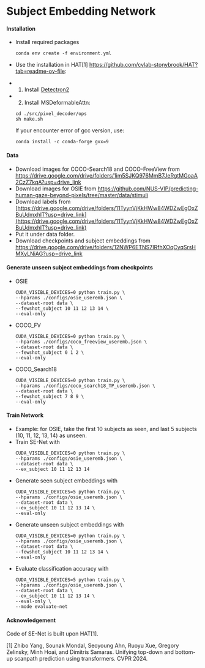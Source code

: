 # Subject Embedding Network



#### Installation
 - Install required packages
   ```
   conda env create -f environment.yml
   ```
   
 - Use the installation in HAT[1] https://github.com/cvlab-stonybrook/HAT?tab=readme-ov-file:
 - 1) Install [Detectron2](https://github.com/facebookresearch/detectron2)
 - 2) Install MSDeformableAttn:
   ```
   cd ./src/pixel_decoder/ops
   sh make.sh
   ```
   If your encounter error of gcc version, use:
   ```
   conda install -c conda-forge gxx=9
   ``` 
   
#### Data
- Download images for COCO-Search18 and COCO-FreeView from https://drive.google.com/drive/folders/1im5SJKQ976MmB7JeRgtMGoaA2CzZ7kqA?usp=drive_link
- Download images for OSIE from https://github.com/NUS-VIP/predicting-human-gaze-beyond-pixels/tree/master/data/stimuli
- Download labels from [https://drive.google.com/drive/folders/11TyynVjKkHWw84WDZwEgOxZBuUdmxhlT?usp=drive_link](https://drive.google.com/drive/folders/11TyynVjKkHWw84WDZwEgOxZBuUdmxhlT?usp=drive_link)
- Put it under data folder.
- Download checkpoints and subject embeddings from https://drive.google.com/drive/folders/12NWP6ETNS7IRfhXOqCyqSrsHMXyLNiAG?usp=drive_link

#### Generate unseen subject embeddings from checkpoints
- OSIE
    ```
    CUDA_VISIBLE_DEVICES=0 python train.py \
    --hparams ./configs/osie_useremb.json \
    --dataset-root data \
    --fewshot_subject 10 11 12 13 14 \
    --eval-only
    ```
- COCO_FV
    ```
    CUDA_VISIBLE_DEVICES=0 python train.py \
    --hparams ./configs/coco_freeview_useremb.json \
    --dataset-root data \
    --fewshot_subject 0 1 2 \
    --eval-only
    ```
- COCO_Search18
    ```
    CUDA_VISIBLE_DEVICES=0 python train.py \
    --hparams ./configs/coco_search18_TP_useremb.json \
    --dataset-root data \
    --fewshot_subject 7 8 9 \
    --eval-only
    ```
    
#### Train Network
- Example: for OSIE, take the first 10 subjects as seen, and last 5 subjects (10, 11, 12, 13, 14) as unseen.
- Train SE-Net with
    ```
    CUDA_VISIBLE_DEVICES=0 python train.py \
    --hparams ./configs/osie_useremb.json \
    --dataset-root data \
    --ex_subject 10 11 12 13 14
    ```
- Generate seen subject embeddings with
    ```
    CUDA_VISIBLE_DEVICES=5 python train.py \
    --hparams ./configs/osie_useremb.json \
    --dataset-root data \
    --ex_subject 10 11 12 13 14 \
    --eval-only
    ```
- Generate unseen subject embeddings with
    ```
    CUDA_VISIBLE_DEVICES=0 python train.py \
    --hparams ./configs/osie_useremb.json \
    --dataset-root data \
    --fewshot_subject 10 11 12 13 14 \
    --eval-only
    ```
- Evaluate classification accuracy with
    ```
    CUDA_VISIBLE_DEVICES=5 python train.py \
    --hparams ./configs/osie_useremb.json \
    --dataset-root data \
    --ex_subject 10 11 12 13 14 \
    --eval-only \
    --mode evaluate-net
    ```

#### Acknowledgement
Code of SE-Net is built upon HAT[1]. 

[1] Zhibo Yang, Sounak Mondal, Seoyoung Ahn, Ruoyu Xue, Gregory Zelinsky, Minh Hoai, and Dimitris Samaras. Unifying top-down and bottom-up scanpath prediction using transformers. CVPR 2024.


